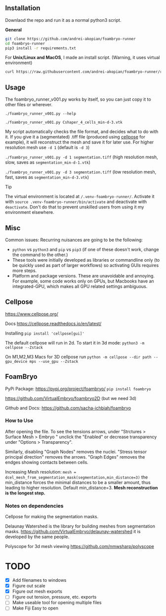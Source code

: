 
## Installation

Downlaod the repo and run it as a normal python3 script.

**General**
```bash
git clone https://github.com/andrei-akopian/foambryo-runner
cd foambryo-runner
pip3 install -r requirements.txt
```

For **Unix/Linux and MacOS**, I made an install script. (Warning, it uses virtual environment)
```bash
curl https://raw.githubusercontent.com/andrei-akopian/foambryo-runner/refs/heads/main/install-macos-unix.sh | sh
```

## Usage
The foambryo_runner_v001.py works by itself, so you can just copy it to other files or wherever.

`./foambryo_runner_v001.py --help`

`./foambryo_runner_v001.py Cshaper_4_cells_min-d-3.vtk`

My script automatically checks the file format, and decides what to do with it. If you give it a (segmentated) .tiff file (produced using [cellpose](https://www.cellpose.org/) for example), it will reconstruct the mesh and save it for later use. For higher resolution mesh use `-d 1` (default is `-d 3`)

`./foambryo_runner_v001.py -d 1 segmentation.tiff` (high resolution mesh, slow, saves as `segmentation_min-d-1.vtk`)

`./foambryo_runner_v001.py -d 3 segmentation.tiff` (low resolution mesh, fast, saves as `segmentation_min-d-3.vtk`)

> [!TIP]
> The virtual environment is located at `/.venv-foambryo-runner/`. Activate it with `source .venv-foambryo-runner/bin/activate` and deactivate with `deactivate`. Don't do that to prevent unskilled users from using it my environment elsewhere.

## Misc

Common issues: Recurring nuisances are going to be the following:
- `python` vs `python3` and `pip` vs `pip3` (if one of these doesn't work, change the command to the other.)
- These tools were initially developed as libraries or commandline only (to be quickly used as part of larger workflows) so activating GUIs requires more steps.
- Platform and package versions. These are unavoidable and annoying. For example, some code works only on GPUs, but Macbooks have an integrated-GPU, which makes all GPU related settings ambiguous.

## Cellpose

https://www.cellpose.org/

Docs https://cellpose.readthedocs.io/en/latest/

Installing `pip install 'cellpose[gui]'`

The default cellpose will run in 2d. To start it in 3d mode: `python3 -m cellpose --Zstack`

On M1,M2,M3 Macs for 3D cellpose run `python -m cellpose --dir path --gpu_device mps --use_gpu --Zstack `

## FoamBryo

PyPi Package: https://pypi.org/project/foambryo/
`pip install foambryo`

https://github.com/VirtualEmbryo/foambryo2D (but we need 3d)

Github and Docs: https://github.com/sacha-ichbiah/foambryo

### How to Use

After opening the file. To see the tensions arrows, under "Strctures > Surface Mesh > Embryo " unclick the "Enabled" or decrease transparency under "Options > Transparency".

Similarly, disabling "Graph Nodes" removes the nuclei. "Stress tensor principal direction" removes the arrows. "Graph Edges" removes the endges showing contacts between cells.

Increasing Mesh resolution: `mesh = dcel_mesh_from_segmentation_mask(segmentation,min_distance=3)` the min_distance forces the minimal distances to be a smaller amount, thus leading to higher resolution. Default min_distance=3. **Mesh reconstruction is the longest step.**

### Notes on dependencies

Cellpose for making the segmentation masks.

Delaunay Watershed is the library for building meshes from segmentation masks. https://github.com/VirtualEmbryo/delaunay-watershed it is developed by the same people.

Polyscope for 3d mesh viewing https://github.com/nmwsharp/polyscope



# TODO

- [X] Add filenames to windows
- [X] Figure out scale
- [X] Figure out mesh exports
- [ ] Figure out tension, pressure, etc. exports
- [ ] Make useable tool for opening multiple files
- [ ] Make Fiji Easy to open
